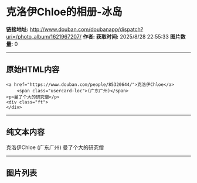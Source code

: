 # 克洛伊Chloe的相册-冰岛

**链接地址:** http://www.douban.com/doubanapp/dispatch?uri=/photo_album/1621967207/
**作者:** 
**获取时间:** 2025/8/28 22:55:33
**图片数量:** 0

---

## 原始HTML内容


    <a href="https://www.douban.com/people/85320644/">克洛伊Chloe</a>
        <span class="usercard-loc">(广东广州)</span>
    <p>曼了个大的研究僧</p>
    <div class="ft">
    </div>
  

---

## 纯文本内容

克洛伊Chloe
        (广东广州)
    曼了个大的研究僧

---

## 图片列表


